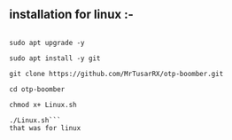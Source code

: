 ## installation for linux :-

```sudo apt update

sudo apt upgrade -y

sudo apt install -y git

git clone https://github.com/MrTusarRX/otp-boomber.git

cd otp-boomber 

chmod x+ Linux.sh

./Linux.sh```
that was for linux 
